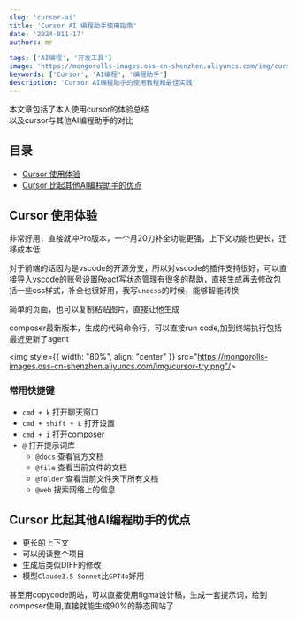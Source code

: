 ```yaml
---
slug: 'cursor-ai'
title: 'Cursor AI 编程助手使用指南'
date: '2024-011-17'
authors: mr

tags: ['AI编程', '开发工具']
image: 'https://mongorolls-images.oss-cn-shenzhen.aliyuncs.com/img/cursor-1.png'
keywords: ['Cursor', 'AI编程', '编程助手']
description: 'Cursor AI编程助手的使用教程和最佳实践'
---
```


本文章包括了本人使用cursor的体验总结  
以及cursor与其他AI编程助手的对比

<!-- truncate -->

## 目录

- [Cursor 使用体验](#cursor-使用体验)
- [Cursor 比起其他AI编程助手的优点](#cursor-比起其他AI编程助手的优点)

## Cursor 使用体验

非常好用，直接就冲Pro版本，一个月20刀补全功能更强，上下文功能也更长，迁移成本低

对于前端的话因为是vscode的开源分支，所以对vscode的插件支持很好，可以直接导入vscode的账号设置React写状态管理有很多的帮助，直接生成再去修改包括一些css样式，补全也很好用，我写`unocss`的时候，能够智能转换

简单的页面，也可以复制粘贴图片，直接让他生成

composer最新版本，生成的代码命令行，可以直接run code,加到终端执行包括最近更新了agent

<img style={{ width: "80%", align: "center" }} src="<https://mongorolls-images.oss-cn-shenzhen.aliyuncs.com/img/cursor-try.png"/>>

### 常用快捷键

- `cmd + k` 打开聊天窗口
- `cmd + shift + L` 打开设置
- `cmd + i` 打开composer
- `@` 打开提示词库
  - `@docs` 查看官方文档
  - `@file` 查看当前文件的文档
  - `@folder` 查看当前文件夹下所有文档
  - `@web` 搜索网络上的信息

## Cursor 比起其他AI编程助手的优点

- 更长的上下文
- 可以阅读整个项目
- 生成后类似DIFF的修改
- 模型`Claude3.5 Sonnet`比`GPT4o`好用

甚至用copycode网站，可以直接使用figma设计稿，生成一套提示词，给到composer使用,直接就能生成90%的静态网站了
